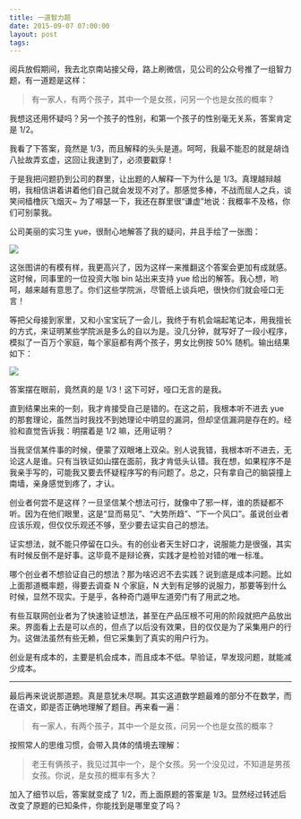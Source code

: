```yaml
---
title: 一道智力题
date: 2015-09-07 07:00:00
layout: post
tags:
---
```


阅兵放假期间，我去北京南站接父母，路上刷微信，见公司的公众号推了一组智力题，有一道题是这样：

> 有一家人，有两个孩子，其中一个是女孩，问另一个也是女孩的概率？

我想这还用怀疑吗？另一个孩子的性别，和第一个孩子的性别毫无关系，答案肯定是 1/2。

我看了下答案，竟然是 1/3，而且解释的头头是道。呵呵，我最不能忍的就是胡诌八扯故弄玄虚，这回让我逮到了，必须要戳穿！

于是我把问题扔到公司的群里，让出题的人解释一下为什么是 1/3。真理越辩越明，我相信讲着讲着他们自己就会发现不对了。那感觉多棒，不战而屈人之兵，谈笑间樯橹灰飞烟灭~ 为了嘚瑟一下，我还在群里很“谦虚”地说：我概率不及格，你们可别蒙我。

公司美丽的实习生 yue，很耐心地解答了我的疑问，并且手绘了一张图：

![](/img/2015/an-iq-question_illustrate.jpg)

这张图讲的有模有样，我更高兴了，因为这样一来推翻这个答案会更加有成就感。这时候，同事里的一位投资大咖 bin 站出来支持 yue 给出的解答。我心想，哟呵，越来越有意思了。你们这些学院派，尽管纸上谈兵吧，很快你们就会哑口无言！

等把父母接到家里，又和小宝宝玩了一会儿，我终于有机会端起笔记本，用我擅长的方式，来证明某些学院派是多么的自以为是。没几分钟，就写好了一段小程序，模拟了一百万个家庭，每个家庭都有两个孩子，男女比例按 50% 随机。输出结果如下：

![](/img/2015/an-iq-question_program.jpg)

答案摆在眼前，竟然真的是 1/3！这下可好，哑口无言的是我。

直到结果出来的一刻，我才肯接受自己是错的。在这之前，我根本听不进去 yue 的那套理论，虽然当时我找不到她理论中明显的漏洞，但却坚信漏洞是存在的。经验和直觉告诉我：明摆着是 1/2 嘛，还用证明？

当我坚信某件事的时候，便蒙了双眼堵上双朵。别人说我错，我根本听不进去，无论这人是谁。只有当铁证如山摆在面前，我才肯低头认错。我在想，如果程序不是我亲手写的，可能我又要去怀疑程序写的有问题了。总之，只有拿自己的脑袋撞上南墙，亲身感觉到疼了，才认。

创业者何尝不是这样？一旦坚信某个想法可行，就像中了邪一样，谁的质疑都不听。因为在他们眼里，这是“显而易见”、“大势所趋”、“下一个风口”。虽说创业者应该乐观，但仅仅乐观还不够，至少要去证实自己的想法。

证实想法，就不能只停留在口头。有的创业者天生好口才，说服能力是很强，其实有时候反倒不是好事。这毕竟不是辩论赛，实践才是检验对错的唯一标准。

哪个创业者不想验证自己的想法？那为啥迟迟不去实践？说到底是成本问题。比如上面那道概率题，得要去调查 N 个家庭，N 大到有足够的说服力，那要等到什么时候，显然不现实。于是乎，各种奇门遁甲左道旁门有了用武之地。

有些互联网创业者为了快速验证想法，甚至在产品压根不可用的阶段就把产品放出来。界面看上去是可以点的，但点了以后没有效果，目的仅仅是为了采集用户的行为。这做法虽然有些无赖，但它采集到了真实的用户行为。

创业是有成本的，主要是机会成本，而且成本不低。早验证，早发现问题，就能减少成本。

<hr>

最后再来说说那道题。真是意犹未尽啊。其实这道数学题最难的部分不在数学，而在语文，即是否正确地理解了题目。再来看一遍：

> 有一家人，有两个孩子，其中一个是女孩，问另一个也是女孩的概率？

按照常人的思维习惯，会带入具体的情境去理解：

> 老王有俩孩子，我见过其中一个，是个女孩。另一个没见过，不知道是男孩女孩。你说，是女孩的概率有多大？

加入了细节以后，答案就变成了 1/2，而上面原题的答案是 1/3。显然经过转述后改变了原题的已知条件，你能找到是哪里变了吗？
